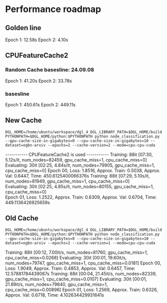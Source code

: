 # Performance roadmap

## Golden line

Epoch 1: 12.58s
Epoch 2: 4.10s

## CPUFeatureCache2

### Random Cache basesline: 24.09.08

Epoch 1: 41.20s
Epoch 2: 33.78s

### basesline

Epoch 1: 450.61s
Epoch 2: 449.11s

## New Cache

```
DGL_HOME=/home/ubuntu/workspace/dgl_4 DGL_LIBRARY_PATH=$DGL_HOME/build PYTHONPATH=$DGL_HOME/python:$PYTHONPATH python node_classification.py --gpu-cache-size-in-gigabytes=0 --cpu-cache-size-in-gigabytes=10 --dataset=ogbn-arxiv --epochs=2 --cache-version=2 --mode=cpu-cpu-cuda
```

----------- CPUFeatureCache2 is used ----------- 
Training: 88it [07:30,  5.12s/it, num_nodes=82459, gpu_cache_miss=1, cpu_cache_miss=0]
Evaluating: 30it [02:25,  4.84s/it, num_nodes=79905, gpu_cache_miss=1, cpu_cache_miss=0]
Epoch 00, Loss: 1.8516, Approx. Train: 0.5038, Approx. Val: 0.6447, Time: 450.6125400066376s
Training: 88it [07:29,  5.10s/it, num_nodes=81949, gpu_cache_miss=1, cpu_cache_miss=0]       
Evaluating: 30it [02:25,  4.85s/it, num_nodes=80155, gpu_cache_miss=1, cpu_cache_miss=0]    
Epoch 01, Loss: 1.2522, Approx. Train: 0.6309, Approx. Val: 0.6704, Time: 449.1136426925659s

## Old Cache

```
DGL_HOME=/home/ubuntu/workspace/dgl_4 DGL_LIBRARY_PATH=$DGL_HOME/build PYTHONPATH=$DGL_HOME/python:$PYTHONPATH python node_classification.py --gpu-cache-size-in-gigabytes=0 --cpu-cache-size-in-gigabytes=10 --dataset=ogbn-arxiv --epochs=2 --cache-version=1 --mode=cpu-cpu-cuda
```

Training: 88it [00:12,  7.00it/s, num_nodes=81760, gpu_cache_miss=1, cpu_cache_miss=0.0268]
Evaluating: 30it [00:01, 19.60it/s, num_nodes=79747, gpu_cache_miss=1, cpu_cache_miss=0.0181]
Epoch 00, Loss: 1.9049, Approx. Train: 0.4853, Approx. Val: 0.6457, Time: 12.57881784439087s
Training: 88it [00:04, 21.45it/s, num_nodes=82339, gpu_cache_miss=1, cpu_cache_miss=0.0107]
Evaluating: 30it [00:01, 21.89it/s, num_nodes=79840, gpu_cache_miss=1, cpu_cache_miss=0.00896]
Epoch 01, Loss: 1.2569, Approx. Train: 0.6326, Approx. Val: 0.6718, Time: 4.102634429931641s
